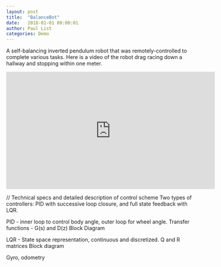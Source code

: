 ```yaml
---
layout: post
title:  "BalanceBot"
date:   2018-01-01 00:00:01
author: Paul List
categories: Demo
---
```


A self-balancing inverted pendulum robot that was remotely-controlled to complete various tasks. Here is a video of the robot drag racing down a hallway and stopping within one meter.

<iframe width="560" height="315" src="https://www.youtube.com/embed/icoMt7SklTc" frameborder="0" allow="accelerometer; autoplay; clipboard-write; encrypted-media; gyroscope; picture-in-picture" allowfullscreen></iframe>

<br>

// Technical specs and detailed description of control scheme
Two types of controllers: PID with successive loop closure, and full state feedback with LQR.

PID - inner loop to control body angle, outer loop for wheel angle.
Transfer functions - G(s) and D(z)
Block Diagram

LQR - State space representation, continuous and discretized.
Q and R matrices
Block diagram

Gyro, odometry
